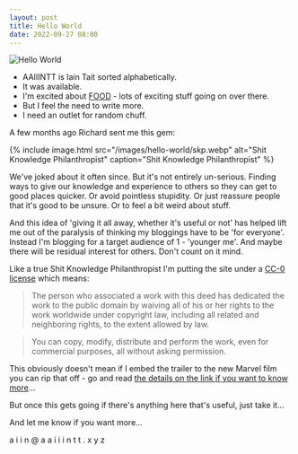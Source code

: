 ```yaml
---
layout: post
title: Hello World
date: 2022-09-27 08:00
---
```

![Hello World](/images/hello-world/hello-world.webp)

- AAIIINTT is Iain Tait sorted alphabetically. 
- It was available. 
- I'm excited about [FOOD](https://food.xyz) - lots of exciting stuff going on over there.
- But I feel the need to write more. 
- I need an outlet for random chuff.

A few months ago Richard sent me this gem:

{% include image.html src="/images/hello-world/skp.webp" alt="Shit Knowledge Philanthropist" caption="Shit Knowledge Philanthropist" %}

We've joked about it often since. But it's not entirely un-serious. Finding ways to give our knowledge and experience to others so they can get to good places quicker. Or avoid pointless stupidity. Or just reassure people that it's good to be unsure. Or to feel a bit weird about stuff.

And this idea of 'giving it all away, whether it's useful or not' has helped lift me out of the paralysis of thinking my bloggings have to be 'for everyone'. Instead I'm blogging for a target audience of 1 - 'younger me'. And maybe there will be residual interest for others. Don't count on it mind.

Like a true Shit Knowledge Philanthropist I'm putting the site under a [CC-0 license](https://creativecommons.org/publicdomain/zero/1.0/) which means:

> The person who associated a work with this deed has dedicated the work to the public domain by waiving all of his or her rights to the work worldwide under copyright law, including all related and neighboring rights, to the extent allowed by law.

> You can copy, modify, distribute and perform the work, even for commercial purposes, all without asking permission.

This obviously doesn't mean if I embed the trailer to the new Marvel film you can rip that off - go and read [the details on the link if you want to know more](https://creativecommons.org/publicdomain/zero/1.0/)... 

But once this gets going if there's anything here that's useful, just take it... 

And let me know if you want more...

a i i n @ a a i i i n t t . x y z